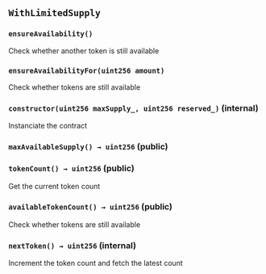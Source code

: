 ## `WithLimitedSupply`





### `ensureAvailability()`



Check whether another token is still available

### `ensureAvailabilityFor(uint256 amount)`



Check whether tokens are still available


### `constructor(uint256 maxSupply_, uint256 reserved_)` (internal)

Instanciate the contract




### `maxAvailableSupply() → uint256` (public)





### `tokenCount() → uint256` (public)



Get the current token count


### `availableTokenCount() → uint256` (public)



Check whether tokens are still available


### `nextToken() → uint256` (internal)



Increment the token count and fetch the latest count





